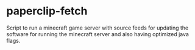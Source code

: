 # paperclip-fetch
Script to run a minecraft game server with source feeds for updating the software for running the minecraft server and also having optimized java flags.
